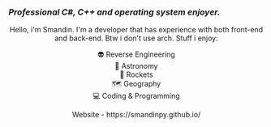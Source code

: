 ### *Professional C#, C++ and operating system enjoyer.*

<p align="center">
Hello, i'm Smandin. I'm a developer that has experience with both front-end and back-end. Btw i don't use arch.
Stuff i enjoy:
<p align="center">
👽 Reverse Engineering<br>
🌌 Astronomy<br>
🚀 Rockets<br>
🗺 Geography<br>
💻 Coding & Programming<br>
  
<p align="center">
Website - https://smandinpy.github.io/
